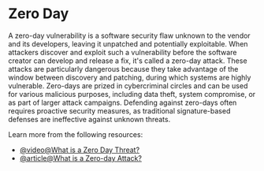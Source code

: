 # Zero Day

A zero-day vulnerability is a software security flaw unknown to the vendor and its developers, leaving it unpatched and potentially exploitable. When attackers discover and exploit such a vulnerability before the software creator can develop and release a fix, it's called a zero-day attack. These attacks are particularly dangerous because they take advantage of the window between discovery and patching, during which systems are highly vulnerable. Zero-days are prized in cybercriminal circles and can be used for various malicious purposes, including data theft, system compromise, or as part of larger attack campaigns. Defending against zero-days often requires proactive security measures, as traditional signature-based defenses are ineffective against unknown threats.

Learn more from the following resources:

- [@video@What is a Zero Day Threat?](https://www.youtube.com/watch?v=w5MV1Jeo76g)
- [@article@What is a Zero-day Attack?](https://www.kaspersky.com/resource-center/definitions/zero-day-exploit)
